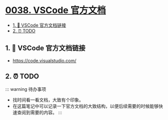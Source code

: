# [0038. VSCode 官方文档](https://github.com/Tdahuyou/TNotes.notes/tree/main/notes/0038.%20VSCode%20%E5%AE%98%E6%96%B9%E6%96%87%E6%A1%A3)

<!-- region:toc -->
- [1. 🔗 VSCode 官方文档链接](#1--vscode-官方文档链接)
- [2. ⏰ TODO](#2--todo)
<!-- endregion:toc -->

## 1. 🔗 VSCode 官方文档链接

- https://code.visualstudio.com/

## 2. ⏰ TODO

::: warning 待办事项
- 找时间看一看文档，大致有个印象。
- 在这篇笔记中可以记录一下官方文档的大致结构，以便后续需要的时候能够快速查阅到需要的内容。
:::
